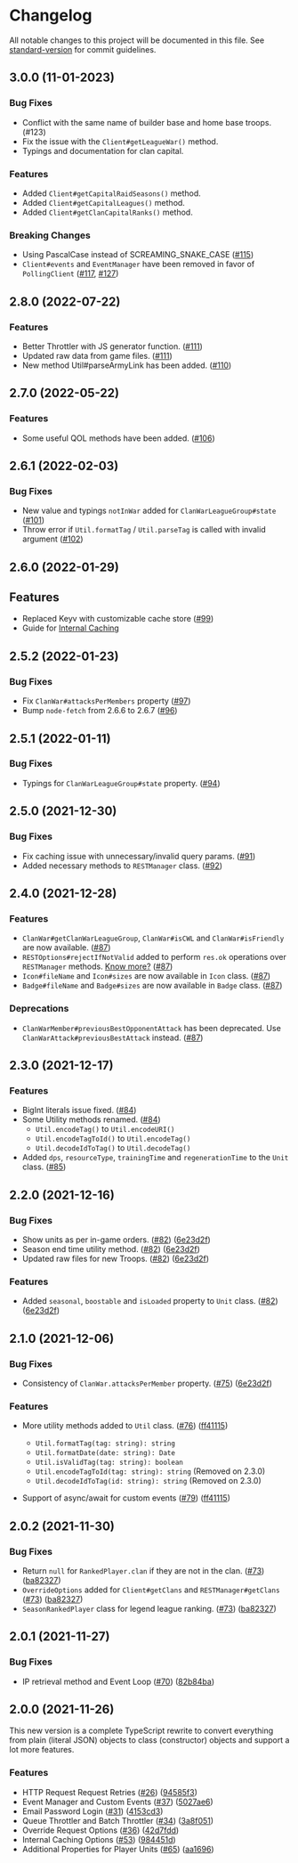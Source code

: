 # Changelog

All notable changes to this project will be documented in this file. See [standard-version](https://github.com/conventional-changelog/standard-version) for commit guidelines.

## 3.0.0 (11-01-2023)

### Bug Fixes

- Conflict with the same name of builder base and home base troops. (#123)
- Fix the issue with the `Client#getLeagueWar()` method.
- Typings and documentation for clan capital.

### Features

- Added `Client#getCapitalRaidSeasons()` method.
- Added `Client#getCapitalLeagues()` method.
- Added `Client#getClanCapitalRanks()` method.

### Breaking Changes

- Using PascalCase instead of SCREAMING_SNAKE_CASE ([#115](https://github.com/clashperk/clashofclans.js/pull/115))
- `Client#events` and `EventManager` have been removed in favor of `PollingClient` ([#117](https://github.com/clashperk/clashofclans.js/pull/117), [#127](https://github.com/clashperk/clashofclans.js/pull/127))

## 2.8.0 (2022-07-22)

### Features

- Better Throttler with JS generator function. ([#111](https://github.com/clashperk/clashofclans.js/pull/111))
- Updated raw data from game files. ([#111](https://github.com/clashperk/clashofclans.js/pull/111))
- New method Util#parseArmyLink has been added. ([#110](https://github.com/clashperk/clashofclans.js/pull/110))

## 2.7.0 (2022-05-22)

### Features

- Some useful QOL methods have been added. ([#106](https://github.com/clashperk/clashofclans.js/pull/106))

## 2.6.1 (2022-02-03)

### Bug Fixes

- New value and typings `notInWar` added for `ClanWarLeagueGroup#state` ([#101](https://github.com/clashperk/clashofclans.js/pull/101))
- Throw error if `Util.formatTag` / `Util.parseTag` is called with invalid argument ([#102](https://github.com/clashperk/clashofclans.js/pull/101))

## 2.6.0 (2022-01-29)

## Features

- Replaced Keyv with customizable cache store ([#99](https://github.com/clashperk/clashofclans.js/pull/99))
- Guide for [Internal Caching](https://clashofclans.js.org/guide/internal-caching)

## 2.5.2 (2022-01-23)

### Bug Fixes

- Fix `ClanWar#attacksPerMembers` property ([#97](https://github.com/clashperk/clashofclans.js/pull/97))
- Bump `node-fetch` from 2.6.6 to 2.6.7 ([#96](https://github.com/clashperk/clashofclans.js/pull/96))

## 2.5.1 (2022-01-11)

### Bug Fixes

- Typings for `ClanWarLeagueGroup#state` property. ([#94](https://github.com/clashperk/clashofclans.js/pull/94))

## 2.5.0 (2021-12-30)

### Bug Fixes

- Fix caching issue with unnecessary/invalid query params. ([#91](https://github.com/clashperk/clashofclans.js/pull/91))
- Added necessary methods to `RESTManager` class. ([#92](https://github.com/clashperk/clashofclans.js/pull/92))

## 2.4.0 (2021-12-28)

### Features

- `ClanWar#getClanWarLeagueGroup`, `ClanWar#isCWL` and `ClanWar#isFriendly` are now available. ([#87](https://github.com/clashperk/clashofclans.js/pull/87))
- `RESTOptions#rejectIfNotValid` added to perform `res.ok` operations over `RESTManager` methods. [Know more?](https://clashofclans.js.org/guide/access-raw-data#easy-access) ([#87](https://github.com/clashperk/clashofclans.js/pull/87))
- `Icon#fileName` and `Icon#sizes` are now available in `Icon` class. ([#87](https://github.com/clashperk/clashofclans.js/pull/87))
- `Badge#fileName` and `Badge#sizes` are now available in `Badge` class. ([#87](https://github.com/clashperk/clashofclans.js/pull/87))

### Deprecations

- `ClanWarMember#previousBestOpponentAttack` has been deprecated. Use `ClanWarAttack#previousBestAttack` instead. ([#87](https://github.com/clashperk/clashofclans.js/pull/87))

## 2.3.0 (2021-12-17)

### Features

- BigInt literals issue fixed. ([#84](https://github.com/clashperk/clashofclans.js/pull/84))
- Some Utility methods renamed. ([#84](https://github.com/clashperk/clashofclans.js/pull/84))
  - `Util.encodeTag()` to `Util.encodeURI()`
  - `Util.encodeTagToId()` to `Util.encodeTag()`
  - `Util.decodeIdToTag()` to `Util.decodeTag()`
- Added `dps`, `resourceType`, `trainingTime` and `regenerationTime` to the `Unit` class. ([#85](https://github.com/clashperk/clashofclans.js/pull/85))

## 2.2.0 (2021-12-16)

### Bug Fixes

- Show units as per in-game orders. ([#82](https://github.com/clashperk/clashofclans.js/pull/82)) ([6e23d2f](https://github.com/clashperk/clashofclans.js/commit/95cf3001059fd3ede9262e249814178631660d5b))
- Season end time utility method. ([#82](https://github.com/clashperk/clashofclans.js/pull/82)) ([6e23d2f](https://github.com/clashperk/clashofclans.js/commit/95cf3001059fd3ede9262e249814178631660d5b))
- Updated raw files for new Troops. ([#82](https://github.com/clashperk/clashofclans.js/pull/82)) ([6e23d2f](https://github.com/clashperk/clashofclans.js/commit/95cf3001059fd3ede9262e249814178631660d5b))

### Features

- Added `seasonal`, `boostable` and `isLoaded` property to `Unit` class. ([#82](https://github.com/clashperk/clashofclans.js/pull/82)) ([6e23d2f](https://github.com/clashperk/clashofclans.js/commit/95cf3001059fd3ede9262e249814178631660d5b))

## 2.1.0 (2021-12-06)

### Bug Fixes

- Consistency of `ClanWar.attacksPerMember` property. ([#75](https://github.com/clashperk/clashofclans.js/pull/75)) ([6e23d2f](https://github.com/clashperk/clashofclans.js/commit/6e23d2fe0373f56268ffa55d5ac2807c9a2dc2fc))

### Features

- More utility methods added to `Util` class. ([#76](https://github.com/clashperk/clashofclans.js/pull/76)) ([ff41115](https://github.com/clashperk/clashofclans.js/commit/ff4111530d6293ef1fc54aa916436130fc30a09c))

  - `Util.formatTag(tag: string): string`
  - `Util.formatDate(date: string): Date`
  - `Util.isValidTag(tag: string): boolean`
  - `Util.encodeTagToId(tag: string): string` (Removed on 2.3.0)
  - `Util.decodeIdToTag(id: string): string` (Removed on 2.3.0)

- Support of async/await for custom events ([#79](https://github.com/clashperk/clashofclans.js/pull/79)) ([ff41115](https://github.com/clashperk/clashofclans.js/commit/a23db3786bcca44b8547c70f27773bdb1216f990))

## 2.0.2 (2021-11-30)

### Bug Fixes

- Return `null` for `RankedPlayer.clan` if they are not in the clan. ([#73](https://github.com/clashperk/clashofclans.js/pull/73)) ([ba82327](https://github.com/clashperk/clashofclans.js/commit/ba8232740f4ca9af2bcc7971aca3574612ef25b6))
- `OverrideOptions` added for `Client#getClans` and `RESTManager#getClans` ([#73](https://github.com/clashperk/clashofclans.js/pull/73)) ([ba82327](https://github.com/clashperk/clashofclans.js/commit/ba8232740f4ca9af2bcc7971aca3574612ef25b6))
- `SeasonRankedPlayer` class for legend league ranking. ([#73](https://github.com/clashperk/clashofclans.js/pull/73)) ([ba82327](https://github.com/clashperk/clashofclans.js/commit/ba8232740f4ca9af2bcc7971aca3574612ef25b6))

## 2.0.1 (2021-11-27)

### Bug Fixes

- IP retrieval method and Event Loop ([#70](https://github.com/clashperk/clashofclans.js/issues/70)) ([82b84ba](https://github.com/clashperk/clashofclans.js/commit/82b84ba5d96505c43b75e53aa07f547ef0b77778))

## 2.0.0 (2021-11-26)

This new version is a complete TypeScript rewrite to convert everything from plain (literal JSON) objects to class (constructor) objects and support a lot more features.

### Features

- HTTP Request Request Retries ([#26](https://github.com/clashperk/clashofclans.js/issues/26)) ([94585f3](https://github.com/clashperk/clashofclans.js/commit/94585f3a84a7175b2d07872f9eb9e42372b95e12))
- Event Manager and Custom Events ([#37](https://github.com/clashperk/clashofclans.js/issues/37)) ([5027ae6](https://github.com/clashperk/clashofclans.js/commit/5027ae663a8e07175e17384c7e5706f4a1a7afb4))
- Email Password Login ([#31](https://github.com/clashperk/clashofclans.js/issues/31)) ([4153cd3](https://github.com/clashperk/clashofclans.js/commit/4153cd37ea0e1c71550b9e892105b84d5a407e23))
- Queue Throttler and Batch Throttler ([#34](https://github.com/clashperk/clashofclans.js/issues/34)) ([3a8f051](https://github.com/clashperk/clashofclans.js/commit/3a8f051552e93b98f89bc7d524acdecddf242718))
- Override Request Options ([#36](https://github.com/clashperk/clashofclans.js/issues/36)) ([42d7fdd](https://github.com/clashperk/clashofclans.js/commit/42d7fdd36262cc46f23b731f8cffb9daea19d3b0))
- Internal Caching Options ([#53](https://github.com/clashperk/clashofclans.js/issues/53)) ([984451d](https://github.com/clashperk/clashofclans.js/commit/30ea3240c11866008d0dae514468c0fdbb34ffd0))
- Additional Properties for Player Units ([#65](https://github.com/clashperk/clashofclans.js/pull/65)) ([aa1696](https://github.com/clashperk/clashofclans.js/commit/aa1696243d96d4fed0250b4282c60522a6482343))
